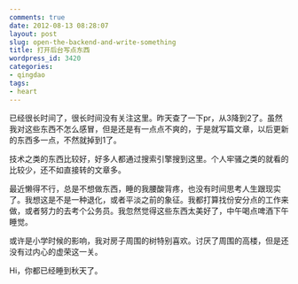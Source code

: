 ```yaml
---
comments: true
date: 2012-08-13 08:28:07
layout: post
slug: open-the-backend-and-write-something
title: 打开后台写点东西
wordpress_id: 3420
categories:
- qingdao
tags:
- heart
---
```


已经很长时间了，很长时间没有关注这里。昨天查了一下pr，从3降到2了。虽然我对这些东西不怎么感冒，但是还是有一点点不爽的，于是就写篇文章，以后更新的东西多一点，不然就掉到1了。

技术之类的东西比较好，好多人都通过搜索引擎搜到这里。个人牢骚之类的就看的比较少，还不如直接转的文章多。

最近懒得不行，总是不想做东西，睡的我腰酸背疼，也没有时间思考人生跟现实了。我想这是不是一种退化，或者平淡之前的象征。我都打算找份安分点的工作来做，或者努力的去考个公务员。我忽然觉得这些东西太美好了，中午喝点啤酒下午睡觉。

或许是小学时候的影响，我对房子周围的树特别喜欢。讨厌了周围的高楼，但是还没有过内心的虚荣这一关。





Hi，你都已经睡到秋天了。
